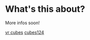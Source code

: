 # What's this about?
More infos soon!

[vr cubes](/three/r124/examples/webxr_vr_cubes.html)
[cubes124](/test/webvr/cubes124.htm)
